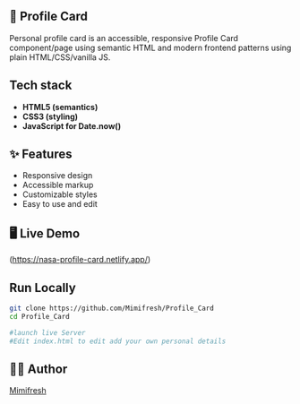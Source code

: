 ## 🌸 Profile Card

Personal profile card is an accessible, responsive Profile Card component/page using semantic HTML and modern frontend patterns using plain HTML/CSS/vanilla JS.

## Tech stack
- **HTML5 (semantics)**
- **CSS3 (styling)**
- **JavaScript for Date.now()**

## ✨ Features

- Responsive design
- Accessible markup
- Customizable styles
- Easy to use and edit

## 🖥️ Live Demo
(https://nasa-profile-card.netlify.app/)


## Run Locally
```bash
git clone https://github.com/Mimifresh/Profile_Card
cd Profile_Card

#launch live Server
#Edit index.html to edit add your own personal details
```

## 🙋‍♀️ Author

[Mimifresh](https://github.com/Mimifresh)
